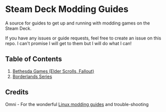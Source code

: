 # Steam Deck Modding Guides

A source for guides to get up and running with modding games on the Steam Deck.

If you have any issues or guide requests, feel free to create an issue on this repo. I can't promise I will get to them but I will do what I can!

## Table of Contents

1. [Bethesda Games (Elder Scrolls, Fallout)](guides/bethesda/bethesda.md)
2. [Borderlands Series](guides/borderlands/borderlands.md)

## Credits
Omni - For the wonderful [Linux modding guides](https://github.com/Omni-guides/Wabbajack-Modlist-Linux) and trouble-shooting
